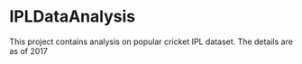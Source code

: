 # IPLDataAnalysis
This project contains analysis on popular cricket IPL dataset. The details are as of 2017
